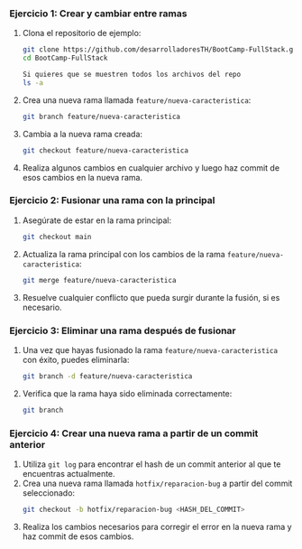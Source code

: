 ### Ejercicio 1: Crear y cambiar entre ramas
1. Clona el repositorio de ejemplo:
   ```bash
   git clone https://github.com/desarrolladoresTH/BootCamp-FullStack.git
   cd BootCamp-FullStack
   
   Si quieres que se muestren todos los archivos del repo
   ls -a 
   ```
2. Crea una nueva rama llamada `feature/nueva-caracteristica`:
   ```bash
   git branch feature/nueva-caracteristica
   ```
3. Cambia a la nueva rama creada:
   ```bash
   git checkout feature/nueva-caracteristica
   ```
4. Realiza algunos cambios en cualquier archivo y luego haz commit de esos cambios en la nueva rama.
### Ejercicio 2: Fusionar una rama con la principal
1. Asegúrate de estar en la rama principal:
   ```bash
   git checkout main
   ```
2. Actualiza la rama principal con los cambios de la rama `feature/nueva-caracteristica`:
   ```bash
   git merge feature/nueva-caracteristica
   ```
3. Resuelve cualquier conflicto que pueda surgir durante la fusión, si es necesario.
### Ejercicio 3: Eliminar una rama después de fusionar
1. Una vez que hayas fusionado la rama `feature/nueva-caracteristica` con éxito, puedes eliminarla:
   ```bash
   git branch -d feature/nueva-caracteristica
   ```
2. Verifica que la rama haya sido eliminada correctamente:
   ```bash
   git branch
   ```
### Ejercicio 4: Crear una nueva rama a partir de un commit anterior
1. Utiliza `git log` para encontrar el hash de un commit anterior al que te encuentras actualmente.
2. Crea una nueva rama llamada `hotfix/reparacion-bug` a partir del commit seleccionado:
   ```bash
   git checkout -b hotfix/reparacion-bug <HASH_DEL_COMMIT>
   ```
3. Realiza los cambios necesarios para corregir el error en la nueva rama y haz commit de esos cambios.
